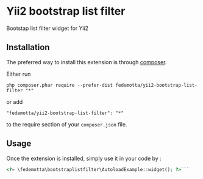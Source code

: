 Yii2 bootstrap list filter
==========================
Bootstap list filter widget for Yii2

Installation
------------

The preferred way to install this extension is through [composer](http://getcomposer.org/download/).

Either run

```
php composer.phar require --prefer-dist fedemotta/yii2-bootstrap-list-filter "*"
```

or add

```
"fedemotta/yii2-bootstrap-list-filter": "*"
```

to the require section of your `composer.json` file.


Usage
-----

Once the extension is installed, simply use it in your code by  :

```php
<?= \fedemotta\bootstraplistfilter\AutoloadExample::widget(); ?>```